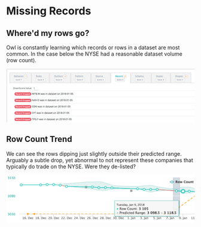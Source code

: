 # Missing Records

## Where'd my rows go?

Owl is constantly learning which records or rows in a dataset are most common. In the case below the NYSE had a reasonable dataset volume \(row count\).

![](../../.gitbook/assets/owl-missing-records.png)

## Row Count Trend

We can see the rows dipping just slightly outside their predicted range. Arguably a subtle drop, yet abnormal to not represent these companies that typically do trade on the NYSE. Were they de-listed?

![](../../.gitbook/assets/owl-row-trend.png)

